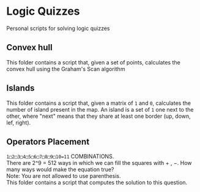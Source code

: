 # Logic Quizzes
Personal scripts for solving logic quizzes

## Convex hull
This folder contains a script that, given a set of points, calculates the convex hull using the Graham's Scan algorithm

## Islands
This folder contains a script that, given a matrix of `1` and `0`, calculates the number of island present in the map.
An island is a set of `1` one next to the other, where "next" means that they share at least one border (up, down, lef,
right).

## Operators Placement
`1□2□3□4□5□6□7□8□9□10=11` COMBINATIONS.  
There are 2^9 = 512 ways in which we can fill the squares with + , −.  How many ways would make the equation true?  
Note: You are not allowed to use parenthesis.  
This folder contains a script that computes the solution to this question.

